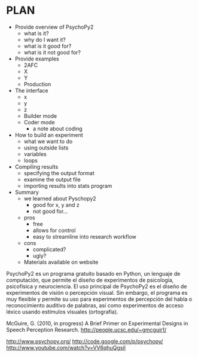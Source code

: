 

# PLAN

- Provide overview of PsychoPy2
	- what is it?
	- why do I want it?
	- what is it good for?
	- what is it not good for?
- Provide examples
	- 2AFC
	- X
	- Y
	- Production
- The interface
	- x
	- y
	- z
	- Builder mode
	- Coder mode
		- a note about coding
- How to build an experiment
	- what we want to do
	- using outside lists
	- variables
	- loops
- Compiling results
	- specifying the output format
	- examine the output file
	- importing results into stats program
- Summary
	- we learned about Pyschopy2
		- good for x, y and z
		- not good for...
	- pros
		- free
		- allows for control
		- easy to streamline into research workflow
	- cons
		- complicated?
		- ugly?
	- Materials available on website



PsychoPy2 es un programa gratuito basado en Python, un lenguaje de computación, 
que permite el diseño de experimentos de psicología, psicofísica y neurociencia. 
El uso principal de PsychoPy2 es el diseño de experimentos de visión o percepción 
visual. Sin embargo, el programa es muy flexible y permite su uso para experimentos 
de percepción del habla o reconocimiento auditivo de palabras, así como experimentos 
de acceso léxico usando estímulos visuales (ortografía).

McGuire, G. (2010, in progress) A Brief Primer on Experimental Designs in Speech Perception Research. http://people.ucsc.edu/~gmcguir1/

http://www.psychopy.org/ 
http://code.google.com/p/psychopy/ 
http://www.youtube.com/watch?v=VV6qhuQgsiI

